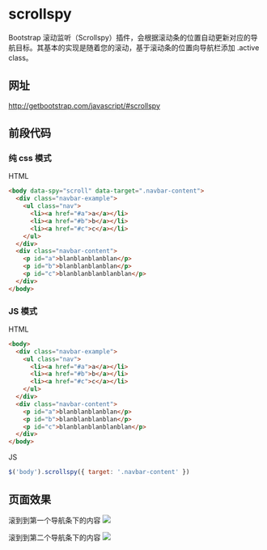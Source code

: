 # scrollspy
Bootstrap 滚动监听（Scrollspy）插件，会根据滚动条的位置自动更新对应的导航目标。其基本的实现是随着您的滚动，基于滚动条的位置向导航栏添加 .active class。

## 网址 
http://getbootstrap.com/javascript/#scrollspy

## 前段代码

### 纯 css 模式

HTML
```html
<body data-spy="scroll" data-target=".navbar-content">
  <div class="navbar-example">
    <ul class="nav">
      <li><a href="#a">a</a></li>
      <li><a href="#b">b</a></li>
      <li><a href="#c">c</a></li>
    </ul>
  </div>
  <div class="navbar-content">
    <p id="a">blanblanblanblan</p>
    <p id="b">blanblanblanblan</p>
    <p id="c">blanblanblanblanblan</p>
  </div>
</body>
```

### JS 模式

HTML
```html
<body>
  <div class="navbar-example">
    <ul class="nav">
      <li><a href="#a">a</a></li>
      <li><a href="#b">b</a></li>
      <li><a href="#c">c</a></li>
    </ul>
  </div>
  <div class="navbar-content">
    <p id="a">blanblanblanblan</p>
    <p id="b">blanblanblanblan</p>
    <p id="c">blanblanblanblanblan</p>
  </div>
</body>
```

JS
```js
$('body').scrollspy({ target: '.navbar-content' })
```


## 页面效果

滚到到第一个导航条下的内容
![](http://img.teamkn.com/i/tGFyl1Ja.png)

滚到到第二个导航条下的内容
![](http://img.teamkn.com/i/M9pcCdJJ.png)